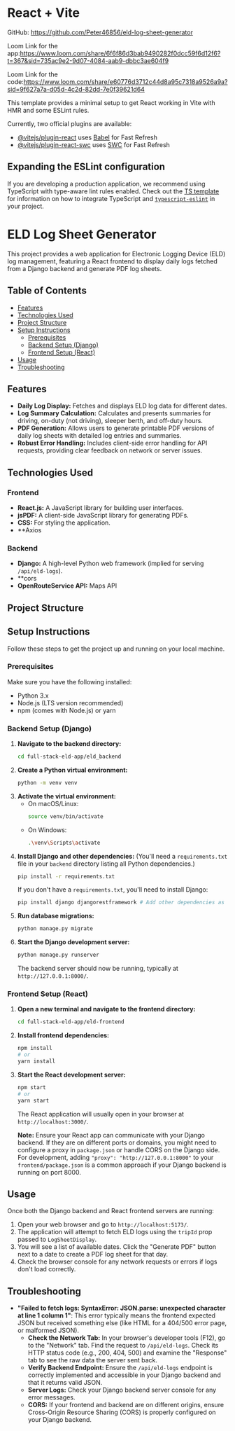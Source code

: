 # React + Vite

GitHub: https://github.com/Peter46856/eld-log-sheet-generator

Loom Link for the app:https://www.loom.com/share/6f6f86d3bab9490282f0dcc59f6d12f6?t=367&sid=735ac9e2-9d07-4084-aab9-dbbc3ae604f9

Loom Link for the code:https://www.loom.com/share/e60776d3712c44d8a95c7318a9526a9a?sid=9f627a7a-d05d-4c2d-82dd-7e0f39621d64

This template provides a minimal setup to get React working in Vite with HMR and some ESLint rules.

Currently, two official plugins are available:

- [@vitejs/plugin-react](https://github.com/vitejs/vite-plugin-react/blob/main/packages/plugin-react) uses [Babel](https://babeljs.io/) for Fast Refresh
- [@vitejs/plugin-react-swc](https://github.com/vitejs/vite-plugin-react/blob/main/packages/plugin-react-swc) uses [SWC](https://swc.rs/) for Fast Refresh

## Expanding the ESLint configuration

If you are developing a production application, we recommend using TypeScript with type-aware lint rules enabled. Check out the [TS template](https://github.com/vitejs/vite/tree/main/packages/create-vite/template-react-ts) for information on how to integrate TypeScript and [`typescript-eslint`](https://typescript-eslint.io) in your project.


# ELD Log Sheet Generator

This project provides a web application for Electronic Logging Device (ELD) log management, featuring a React frontend to display daily logs fetched from a Django backend and generate PDF log sheets.

## Table of Contents

* [Features](#features)
* [Technologies Used](#technologies-used)
* [Project Structure](#project-structure)
* [Setup Instructions](#setup-instructions)
    * [Prerequisites](#prerequisites)
    * [Backend Setup (Django)](#backend-setup-django)
    * [Frontend Setup (React)](#frontend-setup-react)
* [Usage](#usage)
* [Troubleshooting](#troubleshooting)


## Features

* **Daily Log Display:** Fetches and displays ELD log data for different dates.
* **Log Summary Calculation:** Calculates and presents summaries for driving, on-duty (not driving), sleeper berth, and off-duty hours.
* **PDF Generation:** Allows users to generate printable PDF versions of daily log sheets with detailed log entries and summaries.
* **Robust Error Handling:** Includes client-side error handling for API requests, providing clear feedback on network or server issues.

## Technologies Used

### Frontend
* **React.js:** A JavaScript library for building user interfaces.
* **jsPDF:** A client-side JavaScript library for generating PDFs.
* **CSS:** For styling the application.
* **Axios

### Backend
* **Django:** A high-level Python web framework (implied for serving `/api/eld-logs`).
* **cors
* **OpenRouteService API:** Maps API

## Project Structure



## Setup Instructions

Follow these steps to get the project up and running on your local machine.

### Prerequisites

Make sure you have the following installed:
* Python 3.x
* Node.js (LTS version recommended)
* npm (comes with Node.js) or yarn

### Backend Setup (Django)

1.  **Navigate to the backend directory:**
    ```bash
    cd full-stack-eld-app/eld_backend
    ```
2.  **Create a Python virtual environment:**
    ```bash
    python -m venv venv
    ```
3.  **Activate the virtual environment:**
    * On macOS/Linux:
        ```bash
        source venv/bin/activate
        ```
    * On Windows:
        ```bash
        .\venv\Scripts\activate
        ```
4.  **Install Django and other dependencies:**
    (You'll need a `requirements.txt` file in your `backend` directory listing all Python dependencies.)
    ```bash
    pip install -r requirements.txt
    ```
    If you don't have a `requirements.txt`, you'll need to install Django:
    ```bash
    pip install django djangorestframework # Add other dependencies as needed
    ```
5.  **Run database migrations:**
    ```bash
    python manage.py migrate
    ```
6.  **Start the Django development server:**
    ```bash
    python manage.py runserver
    ```
    The backend server should now be running, typically at `http://127.0.0.1:8000/`.

### Frontend Setup (React)

1.  **Open a new terminal and navigate to the frontend directory:**
    ```bash
    cd full-stack-eld-app/eld-frontend
    ```
2.  **Install frontend dependencies:**
    ```bash
    npm install
    # or
    yarn install
    ```
    
3.  **Start the React development server:**
    ```bash
    npm start
    # or
    yarn start
    ```
    The React application will usually open in your browser at `http://localhost:3000/`.

    **Note:** Ensure your React app can communicate with your Django backend. If they are on different ports or domains, you might need to configure a proxy in `package.json` or handle CORS on the Django side. For development, adding `"proxy": "http://127.0.0.1:8000"` to your `frontend/package.json` is a common approach if your Django backend is running on port 8000.

## Usage

Once both the Django backend and React frontend servers are running:

1.  Open your web browser and go to `http://localhost:5173/`.
2.  The application will attempt to fetch ELD logs using the `tripId` prop passed to `LogSheetDisplay`.
3.  You will see a list of available dates. Click the "Generate PDF" button next to a date to create a PDF log sheet for that day.
4.  Check the browser console for any network requests or errors if logs don't load correctly.

## Troubleshooting

* **"Failed to fetch logs: SyntaxError: JSON.parse: unexpected character at line 1 column 1"**: This error typically means the frontend expected JSON but received something else (like HTML for a 404/500 error page, or malformed JSON).
    * **Check the Network Tab:** In your browser's developer tools (F12), go to the "Network" tab. Find the request to `/api/eld-logs`. Check its HTTP status code (e.g., 200, 404, 500) and examine the "Response" tab to see the raw data the server sent back.
    * **Verify Backend Endpoint:** Ensure the `/api/eld-logs` endpoint is correctly implemented and accessible in your Django backend and that it returns valid JSON.
    * **Server Logs:** Check your Django backend server console for any error messages.
    * **CORS:** If your frontend and backend are on different origins, ensure Cross-Origin Resource Sharing (CORS) is properly configured on your Django backend.



